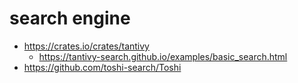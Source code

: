 # search engine

* https://crates.io/crates/tantivy
    * https://tantivy-search.github.io/examples/basic_search.html
* https://github.com/toshi-search/Toshi
